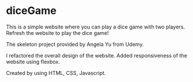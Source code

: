 # diceGame
This is a simple website where you can play a dice game with two players.
Refresh the website to play the dice game!

The skeleton project provided by Angela Yu from Udemy.

I refactored the overall design of the website.
Added responsiveness of the website using flexbox.

Created by using HTML, CSS, Javascript.
